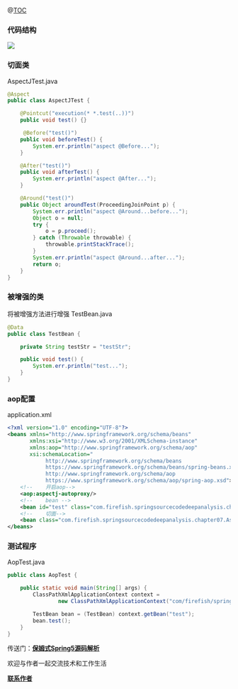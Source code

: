 
@[TOC](文章结构)

### 代码结构
![](https://firefish-dev-images.oss-cn-hangzhou.aliyuncs.com/dev-images/2022-09-12-11-38-33-image.png)
### 切面类
AspectJTest.java
```java
@Aspect
public class AspectJTest {

    @Pointcut("execution(* *.test(..))")
    public void test() {}

     @Before("test()")
    public void beforeTest() {
        System.err.println("aspect @Before...");
    }

    @After("test()")
    public void afterTest() {
        System.err.println("aspect @After...");
    }

    @Around("test()")
    public Object aroundTest(ProceedingJoinPoint p) {
        System.err.println("aspect @Around...before...");
        Object o = null;
        try {
            o = p.proceed();
        } catch (Throwable throwable) {
            throwable.printStackTrace();
        }
        System.err.println("aspect @Around...after...");
        return o;
    }
}
```
### 被增强的类
将被增强方法进行增强
TestBean.java
```java
@Data
public class TestBean {

    private String testStr = "testStr";

    public void test() {
        System.err.println("test...");
    }
}
```


### aop配置
application.xml
```xml
<?xml version="1.0" encoding="UTF-8"?>
<beans xmlns="http://www.springframework.org/schema/beans"
       xmlns:xsi="http://www.w3.org/2001/XMLSchema-instance"
       xmlns:aop="http://www.springframework.org/schema/aop"
       xsi:schemaLocation="
            http://www.springframework.org/schema/beans
            https://www.springframework.org/schema/beans/spring-beans.xsd
            http://www.springframework.org/schema/aop
            https://www.springframework.org/schema/aop/spring-aop.xsd">
    <!--    开启aop-->
    <aop:aspectj-autoproxy/>
    <!--    bean -->
    <bean id="test" class="com.firefish.springsourcecodedeepanalysis.chapter07.TestBean"/>
    <!--    切面-->
    <bean class="com.firefish.springsourcecodedeepanalysis.chapter07.AspectJTest"/>
</beans>

```
### 测试程序
AopTest.java
```java
public class AopTest {

	public static void main(String[] args) {
		ClassPathXmlApplicationContext context =
				new ClassPathXmlApplicationContext("com/firefish/springsourcecodedeepanalysis/chapter07/application.xml");

		TestBean bean = (TestBean) context.getBean("test");
		bean.test();
	}
}
```

传送门：<a href="https://gitee.com/firefish985/spring-framework-deepanalysis/tree/5.1.x#项目介绍">**保姆式Spring5源码解析**</a>

欢迎与作者一起交流技术和工作生活

<a href="https://gitee.com/firefish985/spring-framework-deepanalysis/tree/5.1.x#联系作者">**联系作者**</a>


